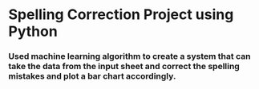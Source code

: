 # Spelling Correction Project using Python
### Used machine learning algorithm to create a system that can take the data from the input sheet and correct the spelling mistakes and plot a bar chart accordingly.
